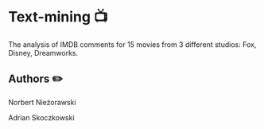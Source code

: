 # Text-mining :tv:
The analysis of IMDB comments for 15 movies from 3 different studios: Fox, Disney, Dreamworks. 
## Authors :pencil2:
Norbert Nieżorawski

Adrian Skoczkowski
